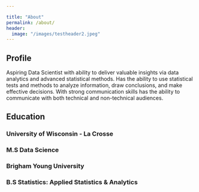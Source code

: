 ```yaml
---

title: "About"
permalink: /about/
header:
  image: "/images/testheader2.jpeg"
---
```


## Profile
Aspiring Data Scientist with ability to deliver valuable insights via data analytics and advanced statistical
methods. Has the ability to use statistical tests and methods to analyze information, draw conclusions, and make
effective decisions. With strong communication skills has the ability to communicate with both technical and
non-technical audiences.

## Education
### University of Wisconsin - La Crosse
### M.S Data Science

### Brigham Young University
### B.S Statistics: Applied Statistics & Analytics
